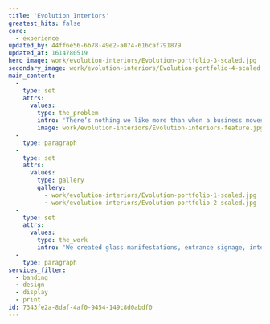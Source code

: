 ```yaml
---
title: 'Evolution Interiors'
greatest_hits: false
core:
  - experience
updated_by: 44ff6e56-6b78-49e2-a074-616caf791879
updated_at: 1614780519
hero_image: work/evolution-interiors/Evolution-portfolio-3-scaled.jpg
secondary_image: work/evolution-interiors/Evolution-portfolio-4-scaled.jpg
main_content:
  -
    type: set
    attrs:
      values:
        type: the_problem
        intro: 'There’s nothing we like more than when a business moves into a brand-spanking new office and enlists our help in adding a splash of branding to the walls. For long-term clients Evolution, we looked to make use of the sweeping blue and green logo elements, which we felt really showed off the versatility of the brand.'
        image: work/evolution-interiors/Evolution-interiors-feature.jpg
  -
    type: paragraph
  -
    type: set
    attrs:
      values:
        type: gallery
        gallery:
          - work/evolution-interiors/Evolution-portfolio-1-scaled.jpg
          - work/evolution-interiors/Evolution-portfolio-2-scaled.jpg
  -
    type: set
    attrs:
      values:
        type: the_work
        intro: 'We created glass manifestations, entrance signage, interior wall graphics and a meeting room table-top design, with each solution based around the concept of development, progression and moving forward. That’s Evolution.'
  -
    type: paragraph
services_filter:
  - banding
  - design
  - display
  - print
id: 7343fe2a-8daf-4af0-9454-149c8d0abdf0
---
```

